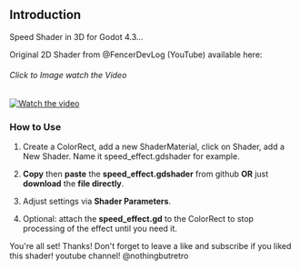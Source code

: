 ## Introduction

Speed Shader in 3D for Godot 4.3...

Original 2D Shader from @FencerDevLog (YouTube) available here:
###### Click to Image watch the Video
[![Watch the video](https://github.com/mikecabral/Godot_4/blob/main/Speed_Shader_3D/thumbnail.png)](https://www.youtube.com/watch?v=ZGpP5I_0qrg)


### How to Use

1. Create a ColorRect, add a new ShaderMaterial, click on Shader, add a New Shader. Name it speed_effect.gdshader for example.

2. **Copy** then **paste** the **speed_effect.gdshader** from github **OR** just **download** the **file directly**.

3. Adjust settings via **Shader Parameters**.

4. Optional: attach the **speed_effect.gd** to the ColorRect to stop processing of the effect until you need it.

You're all set! Thanks!
Don't forget to leave a like and subscribe if you liked this shader!
youtube channel! @nothingbutretro